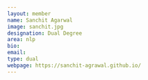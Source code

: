 ```yaml
---
layout: member
name: Sanchit Agarwal
image: sanchit.jpg
designation: Dual Degree
area: nlp
bio:
email:
type: dual
webpage: https://sanchit-agrawal.github.io/
---
```

